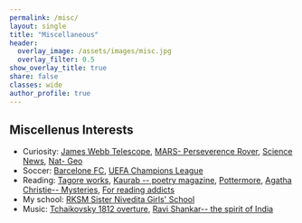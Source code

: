 ```yaml
---
permalink: /misc/
layout: single
title: "Miscellaneous"
header:
  overlay_image: /assets/images/misc.jpg
  overlay_filter: 0.5
show_overlay_title: true
share: false
classes: wide
author_profile: true  
---
```



Miscellenus Interests
---------------
+ Curiosity: [James Webb Telescope](https://www.google.com/url?q=https%3A%2F%2Fwww.jwst.nasa.gov%2F&sa=D&sntz=1&usg=AOvVaw37D-OGGccT5yWRf4x_ue9J), [MARS- Perseverence Rover](https://www.google.com/url?q=https%3A%2F%2Fmars.nasa.gov%2Fmars2020%2F&sa=D&sntz=1&usg=AOvVaw2xfOvTfXALjcJYhrFMUZu_), [Science News](https://www.google.com/url?q=https%3A%2F%2Fwww.sciencenews.org%2Ftopic%2Fphysics&sa=D&sntz=1&usg=AOvVaw0Gn_Uhrt420WXYeGMU5sT_), [Nat- Geo](https://www.google.com/url?q=https%3A%2F%2Fwww.nationalgeographic.com%2F&sa=D&sntz=1&usg=AOvVaw0Kw1OCPxvwJ1hbdAKuCvVO)
+ Soccer: [Barcelone FC](https://www.google.com/url?q=https%3A%2F%2Fwww.fcbarcelona.com%2Fen%2F&sa=D&sntz=1&usg=AOvVaw3IM9MGuhiya2L9we_A3wAg), [UEFA Champions League](http://www.google.com/url?q=http%3A%2F%2Fwww.uefa.com%2Fuefachampionsleague%2F&sa=D&sntz=1&usg=AFQjCNH6PPKG6rQxO9xdPt1lKtK5LHu62w)
+ Reading: [Tagore works](http://www.google.com/url?q=http%3A%2F%2Frabindra-rachanabali.nltr.org%2Fnode%2F2&sa=D&sntz=1&usg=AFQjCNGCFtxmO5KGXPnTWCPzw8mY3VzCKA), [Kaurab -- poetry magazine](https://www.google.com/url?q=https%3A%2F%2Fkaurab.tripod.com%2F&sa=D&sntz=1&usg=AOvVaw3r1gGtMOeJf16lT3Sz-ANC),  [Pottermore](https://www.google.com/url?q=https%3A%2F%2Fwww.pottermore.com%2F&sa=D&sntz=1&usg=AFQjCNG90zQJdjRtYBxE9dTff7hB3wj4Aw), [Agatha Christie-- Mysteries](https://www.google.com/url?q=https%3A%2F%2Fwww.gutenberg.org%2Febooks%2Fauthor%2F451&sa=D&sntz=1&usg=AOvVaw07fE8xApgSmy_xDYvh4FXS), [For reading addicts](http://www.google.com/url?q=http%3A%2F%2Fforreadingaddicts.co.uk%2F&sa=D&sntz=1&usg=AOvVaw2XoU2jIora3Hyge6LhnsPe)
+ My school: [RKSM Sister Nivedita Girls' School](https://www.google.com/url?sa=t&rct=j&q=&esrc=s&source=web&cd=&cad=rja&uact=8&ved=2ahUKEwiV84LUxIb1AhUdLDQIHfSIAD0QFnoECA0QAQ&url=https%3A%2F%2Fwww.sisterniveditagirlsschool.org%2Fhome.html&usg=AOvVaw3239Deec-sONRno35vAhTm)
+ Music: [Tchaikovsky 1812 overture](https://www.youtube.com/watch?v=VbxgYlcNxE8), [Ravi Shankar-- the spirit of India ](https://www.youtube.com/watch?v=gMk2eTqPLWk)


